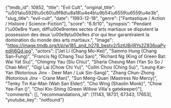 {"tmdb_id": 10852, "title": "Evil Cult", "original_title": "\u501a\u5929\u5c60\u9f8d\u8a18\u4e4b\u9b54\u6559\u6559\u4e3b", "slug_title": "evil-cult", "date": "1993-12-18", "genre": ["Fantastique / Action / Histoire / Science-Fiction"], "score": "6.9/10", "synopsis": "Pendant l'\u00e8re Yuen, diff\u00e9rentes sectes d'arts martiaux se disputent la possession des deux \u00e9p\u00e9es d'or qui leur garantiraient la domination du monde des arts martiaux.", "image": "https://image.tmdb.org/t/p/w185_and_h278_bestv2/5ztUBriRYs2Z836oaPyedIlj6Qd.jpg", "actors": ["Jet Li (Chang Mo-Kei)", "Sammo Hung (Chang San-Fung)", "Francis Ng (Chang Tsui San)", "Richard Ng (King of Green Bat: Wai Yat Siu)", "Chingmy Yau (Siu Chiu)", "Sharla Cheung Man (Yan So So / Chao Min)", "Gigi Lai (Chow Chi Yu)", "Collin Chou (Ching Su)", "Leung Kar-Yan (Notorious Jinx - Deer Man / Luk Sin-Sang)", "Zhang Chun-Zhong (Notorious Jinx - Crane Man)", "Sun Meng-Quan (Mastress No Mercy)", "Tenky Tin Kai-Man (Wah San Elder)", "Cho Wing (Shaolin Monk)", "Chow Yee-Fan ()", "Choi Kin-Shing (Green Willow Villa's gatekeeper)"], "comments": [], "recommandations_id": [11143, 18731, 67343, 17653], "youtube_key": "notfound"}
